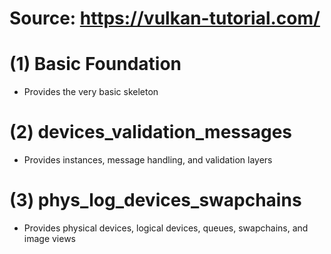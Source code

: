 # Source: https://vulkan-tutorial.com/

# (1) Basic Foundation

- Provides the very basic skeleton 

# (2) devices_validation_messages 

- Provides instances, message handling, and validation layers 

# (3) phys_log_devices_swapchains 

- Provides physical devices, logical devices, queues, swapchains, and image views 
